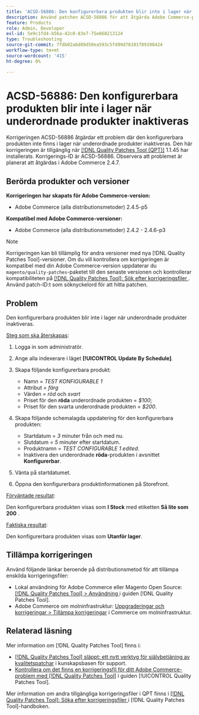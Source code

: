 ```yaml
---
title: 'ACSD-56886: Den konfigurerbara produkten blir inte i lager när underordnade produkter inaktiveras'
description: Använd patchen ACSD-56886 för att åtgärda Adobe Commerce-problemet där den konfigurerbara produkten blir otillgänglig när produkter inaktiveras.
feature: Products
role: Admin, Developer
exl-id: 5e9c1fd4-b56a-42c0-83e7-75e868213124
type: Troubleshooting
source-git-commit: 7fdb02a6d89d50ea593c5fd99d78101f89198424
workflow-type: tm+mt
source-wordcount: '415'
ht-degree: 0%

---
```


# ACSD-56886: Den konfigurerbara produkten blir inte i lager när underordnade produkter inaktiveras

Korrigeringen ACSD-56886 åtgärdar ett problem där den konfigurerbara produkten inte finns i lager när underordnade produkter inaktiveras. Den här korrigeringen är tillgänglig när [[!DNL Quality Patches Tool (QPT)]](https://experienceleague.adobe.com/en/docs/commerce-operations/tools/quality-patches-tool/quality-patches-tool-to-self-serve-quality-patches) 1.1.45 har installerats. Korrigerings-ID är ACSD-56886. Observera att problemet är planerat att åtgärdas i Adobe Commerce 2.4.7.

## Berörda produkter och versioner

**Korrigeringen har skapats för Adobe Commerce-version:**

* Adobe Commerce (alla distributionsmetoder) 2.4.5-p5

**Kompatibel med Adobe Commerce-versioner:**

* Adobe Commerce (alla distributionsmetoder) 2.4.2 - 2.4.6-p3

>[!NOTE]
>
>Korrigeringen kan bli tillämplig för andra versioner med nya [!DNL Quality Patches Tool]-versioner. Om du vill kontrollera om korrigeringen är kompatibel med din Adobe Commerce-version uppdaterar du `magento/quality-patches`-paketet till den senaste versionen och kontrollerar kompatibiliteten på [[!DNL Quality Patches Tool]: Sök efter korrigeringsfiler ](https://experienceleague.adobe.com/tools/commerce-quality-patches/index.html). Använd patch-ID:t som söknyckelord för att hitta patchen.

## Problem

Den konfigurerbara produkten blir inte i lager när underordnade produkter inaktiveras.

<u>Steg som ska återskapas</u>:

1. Logga in som administratör.
1. Ange alla indexerare i läget **[!UICONTROL Update By Schedule]**.
1. Skapa följande konfigurerbara produkt:

   * Namn = *TEST KONFIGURABLE 1*
   * Attribut = *färg*
   * Värden = *röd* och *svart*
   * Priset för den **röda** underordnade produkten = *$100*;
   * Priset för den svarta underordnade produkten = *$200*.

1. Skapa följande schemalagda uppdatering för den konfigurerbara produkten:

   * Startdatum = *3* minuter från och med nu.
   * Slutdatum = *5* minuter efter startdatum.
   * Produktnamn = *TEST CONFIGURABLE 1 edited*.
   * Inaktivera den underordnade **röda**-produkten i avsnittet **Konfigurerbar**.

1. Vänta på startdatumet.
1. Öppna den konfigurerbara produktinformationen på Storefront.

<u>Förväntade resultat</u>:

Den konfigurerbara produkten visas som **I Stock** med etiketten **Så lite som 200** .

<u>Faktiska resultat</u>:

Den konfigurerbara produkten visas som **Utanför lager**.

## Tillämpa korrigeringen

Använd följande länkar beroende på distributionsmetod för att tillämpa enskilda korrigeringsfiler:

* Lokal användning för Adobe Commerce eller Magento Open Source: [[!DNL Quality Patches Tool] > Användning ](/help/tools/quality-patches-tool/usage.md) i guiden [!DNL Quality Patches Tool].
* Adobe Commerce om molninfrastruktur: [Uppgraderingar och korrigeringar > Tillämpa korrigeringar](https://experienceleague.adobe.com/docs/commerce-cloud-service/user-guide/develop/upgrade/apply-patches.html) i Commerce om molninfrastruktur.

## Relaterad läsning

Mer information om [!DNL Quality Patches Tool] finns i:

* [[!DNL Quality Patches Tool] släppt: ett nytt verktyg för självbetjäning av kvalitetspatchar](https://experienceleague.adobe.com/en/docs/commerce-operations/tools/quality-patches-tool/quality-patches-tool-to-self-serve-quality-patches) i kunskapsbasen för support.
* [Kontrollera om det finns en korrigeringsfil för ditt Adobe Commerce-problem med  [!DNL Quality Patches Tool]](/help/tools/quality-patches-tool/patches-available-in-qpt/check-patch-for-magento-issue-with-magento-quality-patches.md) i guiden [!UICONTROL Quality Patches Tool].


Mer information om andra tillgängliga korrigeringsfiler i QPT finns i [[!DNL Quality Patches Tool]: Söka efter korrigeringsfiler ](https://experienceleague.adobe.com/tools/commerce-quality-patches/index.html) i [!DNL Quality Patches Tool]-handboken.
